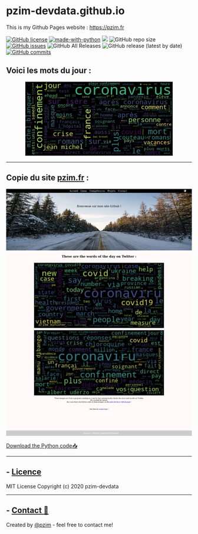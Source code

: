 # pzim-devdata.github.io
This is my Github Pages website : https://pzim.fr

[![GitHub license](https://img.shields.io/github/license/pzim-devdata/Git_repo?style=plastic)](https://raw.githubusercontent.com/pzim-devdata/pzim-devdata.github.io/master/LICENSE)    [![made-with-python](https://img.shields.io/badge/Made%20with-Python-1f425f.svg?style=plastic)](https://www.python.org/)    ![](https://img.shields.io/badge/Language-HTML%205-red?style=plastic)    ![GitHub repo size](https://img.shields.io/github/repo-size/pzim-devdata/Git_repo?style=plastic)    [![GitHub issues](https://img.shields.io/github/issues/pzim-devdata/Git_repo?style=plastic)](https://github.com/pzim-devdata/Git_repo/issues)    ![GitHub All Releases](https://img.shields.io/github/downloads/pzim-devdata/Git_repo/total?style=plastic)    ![GitHub release (latest by date)](https://img.shields.io/github/v/release/pzim-devdata/Git_repo?style=plastic)    [![GitHub commits](https://img.shields.io/github/commits-since/pzim-devdata/Git_repo/v1.0.0.svg?style=plastic)](https://GitHub.com/pzim-devata/Git_repo/commit/)

## Voici les mots du jour :

<p align="center">
  <img src="https://raw.githubusercontent.com/pzim-devdata/Git_repo/master/mots_du_jour.webp">
</p>

--------------------------------------------

## Copie du site [pzim.fr](https://pzim.fr) :

![](https://raw.githubusercontent.com/pzim-devdata/pzim-devdata.github.io/master/images/Capture_Site_internet_Github.webp)

[Download the Python code:inbox_tray:](https://github.com/pzim-devdata/Git_repo/releases/download/v1.0.0/Git_repo-master.zip)


--------------------------------------------


## - [Licence](https://raw.githubusercontent.com/pzim-devdata/pzim-devdata.github.io/master/LICENSE)
MIT License
Copyright (c) 2020 pzim-devdata

--------------------------------------------

## - [Contact :email:](mailto:contact@pzim.fr?subject=Contact%20from%20Github)
Created by [@pzim](https://www.pzim.fr/) - feel free to contact me!



